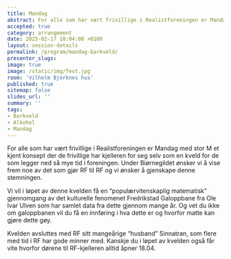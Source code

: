 ```yaml
---
title: Mandag
abstract: For alle som har vært frivillige i Realistforeningen er Mandag med stor M et kjent konsept der de frivillige har kjelleren for seg selv som en kveld for de som legger ned så mye tid i foreningen. Under Biørnegildet ønsker vi å vise frem noe av det som gjør RF til RF og vi ønsker å gjenskape denne stemningen.
accepted: true
category: arrangement
date: 2025-02-17 18:04:00 +0100
layout: session-details
permalink: /program/mandag-barkveld/
presenter_slugs:
image: true
image: /static/img/fest.jpg
room: 'Vilhelm Bjerknes hus'
published: true
sitemap: false
slides_url: ''
summary: ''
tags:
- Barkveld
- Alkohol
- Mandag
---
```


For alle som har vært frivillige i Realistforeningen er Mandag med stor M et kjent konsept der de frivillige har kjelleren for seg selv som en kveld for de som legger ned så mye tid i foreningen. Under Biørnegildet ønsker vi å vise frem noe av det som gjør RF til RF og vi ønsker å gjenskape denne stemningen.

Vi vil i løpet av denne kvelden få en “populærvitenskaplig matematisk” gjennomgang av det kulturelle fenomenet Fredrikstad Galoppbane fra Ole Ivar Ulven som har samlet data fra dette gjennom mange år. Og vet du ikke om galoppbanen vil du få en innføring i hva dette er og hvorfor matte kan gjøre dette gøy.

Kvelden avsluttes med RF sitt mangeårige “husband” Sinnatran, som flere med tid i RF har gode minner med. Kanskje du i løpet av kvelden også får vite hvorfor dørene til RF-kjelleren alltid åpner 18.04.
